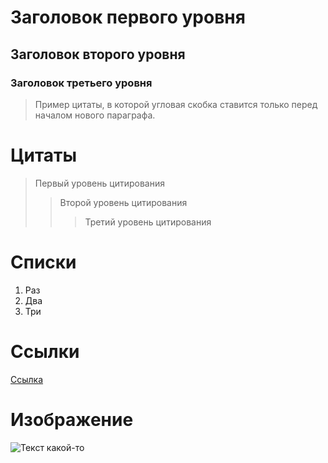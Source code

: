 # Заголовок первого уровня
## Заголовок второго уровня
### Заголовок третьего уровня
> Пример цитаты,
в которой угловая скобка
ставится только перед началом нового параграфа.
# Цитаты
> Первый уровень цитирования
>> Второй уровень цитирования
>>> Третий уровень цитирования
# Списки
1. Раз
2. Два
3. Три
# Ссылки
[Ссылка](https://www.youtube.com/ "Ютуб")
# Изображение
![Текст какой-то](https://sun1.userapi.com/sun1-88/s/v1/if2/wkaLdLHRsLRA83rCduYznm1pGq8Xxq__AtraSvYoOHma0oKdsPW30FqWMUBNgyfWEVb97ljPTn3QWWebYLGjuNIM.jpg?size=1280x905&quality=96&type=album.jpg)

